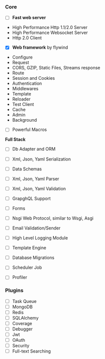 ### Core

- [ ] **Fast web server**

- High Performance Http 1.1/2.0 Server
- High Performance Websocket Server
- Http 2.0 Client

- [x] **Web framework** by flywind

- Configure
- Request 
- CORS,  GZIP, Static Files, Streams response
- Route
- Session and Cookies
- Authentication
- Middlewares
- Template
- Reloader
- Test Client
- Cache
- Admin
- Background
- [ ] Powerful Macros

**Full Stack**

- [ ] Db Adapter and ORM
- [ ] Xml, Json, Yaml Serialization 
- [ ] Data Schemas
- [ ] Xml, Json, Yaml Parser
- [ ] Xml, Json, Yaml Validation
- [ ] GrapghQL Support
- [ ] Forms
- [ ] Nsgi Web Protocol, similar to Wsgi, Asgi
- [ ] Email Validation/Sender
- [ ] High Level Logging Module
- [ ] Template Engine
- [ ] Database Migrations
- [ ] Scheduler Job
- [ ] Profiler


### Plugins
- [ ] Task Queue
- [ ] MongoDB
- [ ] Redis
- [ ] SQLAlchemy
- [ ] Coverage
- [ ] Debugger
- [ ] Jwt
- [ ] OAuth
- [ ] Security
- [ ] Full-text Searching
